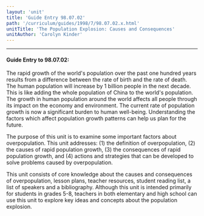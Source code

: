 ```yaml
---
layout: 'unit'
title: 'Guide Entry 98.07.02'
path: '/curriculum/guides/1998/7/98.07.02.x.html'
unitTitle: 'The Population Explosion: Causes and Consequences'
unitAuthor: 'Carolyn Kinder'
---
```


<body>
<hr/>
 <h4>
  Guide Entry to 98.07.02:
 </h4>
 The rapid growth of the world's population over the past one hundred years results from a difference between the rate of birth and the rate of death.  The human population will increase by 1 billion people in the next decade.  This is like adding the whole population of China to the world's population.  The growth in human population around the world affects all people through its impact on the economy and environment.  The current rate of population growth is now a significant burden to human well-being.  Understanding the factors which affect population growth patterns can help us plan for the future.
 <p>
  The purpose of this unit is to examine some important factors about overpopulation.  This unit addresses: (1) the definition of overpopulation, (2) the causes of rapid population growth, (3) the consequences of rapid population growth, and (4) actions and strategies that can be developed to solve problems caused by overpopulation.
 </p>
 <p>
  This unit consists of core knowledge about the causes and consequences of overpopulation, lesson plans, teacher resources, student reading list, a list of speakers and a bibliography.  Although this unit is intended primarily for students in grades 5-8, teachers in both elementary and high school can use this unit to explore key ideas and concepts about the population explosion.
 </p>

</body>
